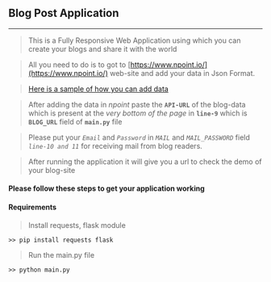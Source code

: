 ## Blog Post Application
***

> This is a Fully Responsive Web Application using which you can create your blogs and share it with the world

> All you need to do is to got to [https://www.npoint.io/](https://www.npoint.io/) web-site and add your data in Json Format.

> [Here is a sample of how you can add data](https://www.npoint.io/docs/3f470bc59dd8ae9f8edd)

> After adding the data in *npoint* paste the **`API-URL`** of the blog-data which is present at the *very bottom of the page* in **`line-9`** which is **`BLOG_URL`** field of **`main.py`** file

> Please put your *`Email`* and *`Password`* in *`MAIL`* and *`MAIL_PASSWORD`* field *`line-10 and 11`* for receiving mail from blog readers.

> After running the application it will give you a url to check the demo of your blog-site


#### Please follow these steps to get your application working

#### Requirements
> Install requests, flask module

```
>> pip install requests flask
```


> Run the main.py file 
```
>> python main.py

```
